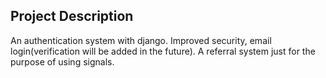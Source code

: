 ## Project Description

An authentication system with django. Improved security, email login(verification will be added in the future).
A referral system just for the purpose of using signals.
